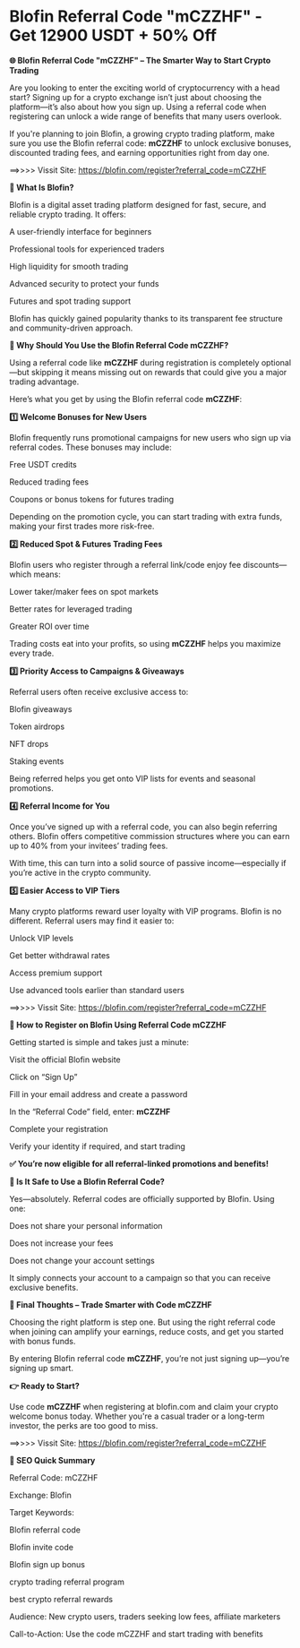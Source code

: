 # Blofin Referral Code "mCZZHF" - Get 12900 USDT + 50% Off

**🌐 Blofin Referral Code "mCZZHF" – The Smarter Way to Start Crypto Trading**

Are you looking to enter the exciting world of cryptocurrency with a head start? Signing up for a crypto exchange isn’t just about choosing the platform—it’s also about how you sign up. Using a referral code when registering can unlock a wide range of benefits that many users overlook.

If you're planning to join Blofin, a growing crypto trading platform, make sure you use the Blofin referral code: **mCZZHF** to unlock exclusive bonuses, discounted trading fees, and earning opportunities right from day one.

==>>>> Vissit Site: https://blofin.com/register?referral_code=mCZZHF

**🔎 What Is Blofin?**

Blofin is a digital asset trading platform designed for fast, secure, and reliable crypto trading. It offers:

A user-friendly interface for beginners

Professional tools for experienced traders

High liquidity for smooth trading

Advanced security to protect your funds

Futures and spot trading support

Blofin has quickly gained popularity thanks to its transparent fee structure and community-driven approach.

**🎁 Why Should You Use the Blofin Referral Code mCZZHF?**

Using a referral code like **mCZZHF** during registration is completely optional—but skipping it means missing out on rewards that could give you a major trading advantage.

Here’s what you get by using the Blofin referral code **mCZZHF**:

**1️⃣ Welcome Bonuses for New Users**

Blofin frequently runs promotional campaigns for new users who sign up via referral codes. These bonuses may include:

Free USDT credits

Reduced trading fees

Coupons or bonus tokens for futures trading

Depending on the promotion cycle, you can start trading with extra funds, making your first trades more risk-free.

**2️⃣ Reduced Spot & Futures Trading Fees**

Blofin users who register through a referral link/code enjoy fee discounts—which means:

Lower taker/maker fees on spot markets

Better rates for leveraged trading

Greater ROI over time

Trading costs eat into your profits, so using **mCZZHF** helps you maximize every trade.

**3️⃣ Priority Access to Campaigns & Giveaways**

Referral users often receive exclusive access to:

Blofin giveaways

Token airdrops

NFT drops

Staking events

Being referred helps you get onto VIP lists for events and seasonal promotions.

**4️⃣ Referral Income for You**

Once you’ve signed up with a referral code, you can also begin referring others. Blofin offers competitive commission structures where you can earn up to 40% from your invitees’ trading fees.

With time, this can turn into a solid source of passive income—especially if you’re active in the crypto community.

**5️⃣ Easier Access to VIP Tiers**

Many crypto platforms reward user loyalty with VIP programs. Blofin is no different. Referral users may find it easier to:

Unlock VIP levels

Get better withdrawal rates

Access premium support

Use advanced tools earlier than standard users

==>>>> Vissit Site: https://blofin.com/register?referral_code=mCZZHF

**🚀 How to Register on Blofin Using Referral Code mCZZHF**

Getting started is simple and takes just a minute:

Visit the official Blofin website

Click on “Sign Up”

Fill in your email address and create a password

In the “Referral Code” field, enter: **mCZZHF**

Complete your registration

Verify your identity if required, and start trading

**✅ You’re now eligible for all referral-linked promotions and benefits!**

**🔐 Is It Safe to Use a Blofin Referral Code?**

Yes—absolutely. Referral codes are officially supported by Blofin. Using one:

Does not share your personal information

Does not increase your fees

Does not change your account settings

It simply connects your account to a campaign so that you can receive exclusive benefits.

**🧠 Final Thoughts – Trade Smarter with Code mCZZHF**

Choosing the right platform is step one. But using the right referral code when joining can amplify your earnings, reduce costs, and get you started with bonus funds.

By entering Blofin referral code **mCZZHF**, you’re not just signing up—you’re signing up smart.

**👉 Ready to Start?**

Use code **mCZZHF** when registering at blofin.com and claim your crypto welcome bonus today. Whether you're a casual trader or a long-term investor, the perks are too good to miss.

==>>>> Vissit Site: https://blofin.com/register?referral_code=mCZZHF

**📌 SEO Quick Summary**

Referral Code: mCZZHF

Exchange: Blofin

Target Keywords:

Blofin referral code

Blofin invite code

Blofin sign up bonus

crypto trading referral program

best crypto referral rewards

Audience: New crypto users, traders seeking low fees, affiliate marketers

Call-to-Action: Use the code mCZZHF and start trading with benefits
